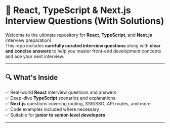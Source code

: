 # 📘 React, TypeScript & Next.js Interview Questions (With Solutions)

Welcome to the ultimate repository for **React**, **TypeScript**, and **Next.js** interview preparation!  
This repo includes **carefully curated interview questions** along with **clear and concise answers** to help you master front-end development concepts and ace your next interview.

---

## 🔍 What's Inside

✅ Real-world **React** interview questions and answers  
✅ Deep-dive **TypeScript** scenarios and explanations  
✅ **Next.js** questions covering routing, SSR/SSG, API routes, and more  
✅ Code examples included where necessary  
✅ Suitable for **junior to senior-level developers**

---
